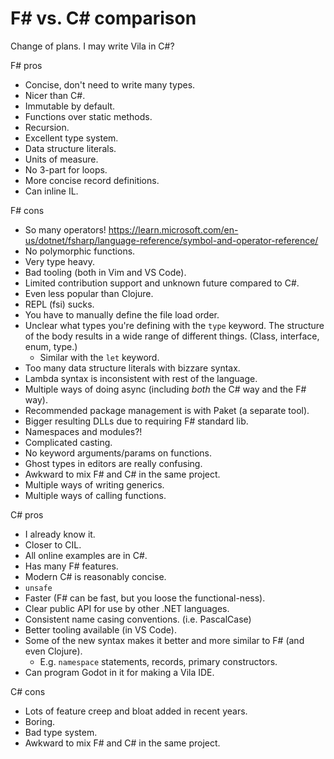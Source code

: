 # F# vs. C# comparison

Change of plans.  I may write Vila in C#?


F# pros

- Concise, don't need to write many types.
- Nicer than C#.
- Immutable by default.
- Functions over static methods.
- Recursion.
- Excellent type system.
- Data structure literals.
- Units of measure.
- No 3-part for loops.
- More concise record definitions.
- Can inline IL.

F# cons

- So many operators!  https://learn.microsoft.com/en-us/dotnet/fsharp/language-reference/symbol-and-operator-reference/
- No polymorphic functions.
- Very type heavy.
- Bad tooling (both in Vim and VS Code).
- Limited contribution support and unknown future compared to C#.
- Even less popular than Clojure.
- REPL (fsi) sucks.
- You have to manually define the file load order.
- Unclear what types you're defining with the `type` keyword.  The structure of
  the body results in a wide range of different things.  (Class, interface, enum, type.)
  - Similar with the `let` keyword.
- Too many data structure literals with bizzare syntax.
- Lambda syntax is inconsistent with rest of the language.
- Multiple ways of doing async (including *both* the C# way and the F# way).
- Recommended package management is with Paket (a separate tool).
- Bigger resulting DLLs due to requiring F# standard lib.
- Namespaces and modules?!
- Complicated casting.
- No keyword arguments/params on functions.
- Ghost types in editors are really confusing.
- Awkward to mix F# and C# in the same project.
- Multiple ways of writing generics.
- Multiple ways of calling functions.


C# pros

- I already know it.
- Closer to CIL.
- All online examples are in C#.
- Has many F# features.
- Modern C# is reasonably concise.
- `unsafe`
- Faster (F# can be fast, but you loose the functional-ness).
- Clear public API for use by other .NET languages.
- Consistent name casing conventions.  (i.e. PascalCase)
- Better tooling available (in VS Code).
- Some of the new syntax makes it better and more similar to F# (and even Clojure).
  - E.g. `namespace` statements, records, primary constructors.
- Can program Godot in it for making a Vila IDE.

C# cons

- Lots of feature creep and bloat added in recent years.
- Boring.
- Bad type system.
- Awkward to mix F# and C# in the same project.
